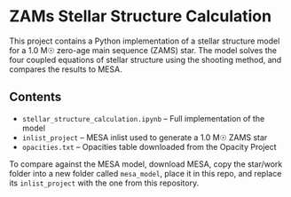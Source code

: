 # ZAMs Stellar Structure Calculation

This project contains a Python implementation of a stellar structure model for a 1.0 M☉ zero-age main sequence (ZAMS) star. The model solves the four coupled equations of stellar structure using the shooting method, and compares the results to MESA.

## Contents

- `stellar_structure_calculation.ipynb` – Full implementation of the model
- `inlist_project` – MESA inlist used to generate a 1.0 M☉ ZAMS star
- `opacities.txt` – Opacities table downloaded from the Opacity Project

To compare against the MESA model, download MESA, copy the star/work folder into a new folder called `mesa_model`, place it in this repo, and replace its `inlist_project` with the one from this repository.
